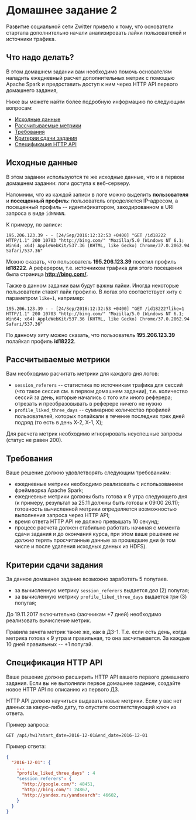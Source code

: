 # Домашнее задание 2

Развитие социальной сети Zwitter привело к тому, что основатели стартапа дополнительно начали анализировать лайки пользователей и источники трафика.

## Что надо делать?

В этом домашнем задании вам необходимо помочь основателям наладить ежедневный расчет дополнительных метрик с помощью Apache Spark и предоставить доступ к ним через HTTP API первого домашнего задания,

Ниже вы можете найти более подробную информацию по следующим вопросам:

  * [Исходные данные](#Исходные-данные)
  * [Рассчитываемые метрики](#Рассчитываемые-метрики)
  * [Требования](#Требования)
  * [Критерии сдачи задания](#Критерии-сдачи-задания)
  * [Спецификация HTTP API](#Спецификация-http-api)


## Исходные данные

В этом задании используются те же исходные данные, что и в первом домашнем задании: логи доступа к веб-серверу.

Напомним, что из каждой записи в логе можно выделить **пользователя** и **посещенный профиль**: пользователь определяется IP-адресом, а посещенный профиль -- идентификатором, закодированном в URI запроса в виде `idNNNNN`.

К примеру, по записи:

```
195.206.123.39 - - [24/Sep/2016:12:32:53 +0400] "GET /id18222 HTTP/1.1" 200 10703 "http://bing.com/" "Mozilla/5.0 (Windows NT 6.1; Win64; x64) AppleWebKit/537.36 (KHTML, like Gecko) Chrome/37.0.2062.94 Safari/537.36"
```

Можно сказать, что пользователь **195.206.123.39** посетил профиль **id18222**. А реферером, т.е. источником трафика для этого посещения была страница **http://bing.com/**.

Также в данном задании вам будут важны лайки. Иногда некоторые пользователи ставят лайк профилю. В логах это соответствует хиту с параметром `like=1`, например:

```
195.206.123.39 - - [24/Sep/2016:12:32:53 +0400] "GET /id18222?like=1 HTTP/1.1" 200 10703 "http://bing.com/" "Mozilla/5.0 (Windows NT 6.1; Win64; x64) AppleWebKit/537.36 (KHTML, like Gecko) Chrome/37.0.2062.94 Safari/537.36"
```

По данному хиту можно сказать, что пользователь **195.206.123.39** полайкал профиль **id18222**.

## Рассчитываемые метрики

Вам необходимо расчитать метрики для каждого дня логов:

 * `session_referers` -- статистика по источникам трафика для сессий (что такое сессия см. в первом домашнем задании), т.е. количество сессий за день, которые начались с того или иного реферера; отрезать и преобразовывать в реферере ничего не нужно
 * `profile_liked_three_days` -- суммарное количество профилей пользователей, которых полайкали в течение последних трех дней подряд (то есть в день X-2, X-1, X);

Для расчета метрик необходимо игнорировать неуспешные запросы (статус не равен 200).

## Требования

Ваше решение должно удовлетворять следующим требованиям:

  * ежедневные метрики необходимо реализовать с использованием фреймворка Apache Spark;
  * ежедневные метрики должны быть готова к 9 утра следующего дня (к примеру, результат за 25.11 должны быть готовы к 09:00 26.11); готовность вычисленной метрики определяется возможностью выполнения запроса через HTTP API;
  * время ответа HTTP API не должно превышать 10 секунд;
  * процесс расчета должен стабильно работать начиная с момента сдачи задания и до окончания курса, при этом ваше решение _не должно_ терять просчитанные данные за прошедшие дни (в том числе и после удаления исходных данных из HDFS).

## Критерии сдачи задания

За данное домашнее задание возможно заработать 5 попугаев.

  * за вычисленную метрику `session_referers` выдается *два* (2) попугая;
  * за вычисленную метрику `profile_liked_three_days` выдается *три* (3) попугая;

До 19.11.2017 включительно (заочникам +7 дней) необходимо реализовать вычисление метрик.

Правила зачета метрик такие же, как в ДЗ-1. Т.е. если есть день, когда метрика готова к 9 утра и правильная, то она засчитывается. За каждые 10 дней правильных -- +1 попугай.

## Спецификация HTTP API

Ваше решение должно расширить HTTP API вашего первого домашнего задания. Если вы не выполняли первое домашнее задание, создайте новое HTTP API по описанию из первого ДЗ.

HTTP API должно научиться выдавать новые метрики. Если у вас нет данных за какую-либо дату, то опустите соответствующий ключ из ответа.

Пример запроса:

```
GET /api/hw1?start_date=2016-12-01&end_date=2016-12-01
```

Пример ответа:

```json
{
  "2016-12-01": {
    ...
    "profile_liked_three_days" : 4
    "session_referers": {
      "http://google.com/": 48451,
      "http://bing.com/": 24867,
      "http://yandex.ru/yandsearch": 46602,
    }
  }
}
```
